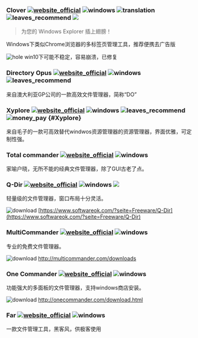 ### Clover [![website_official](https://gitbook07.oss-cn-hangzhou.aliyuncs.com/website_official.svg)](http://en.ejie.me/) ![windows](https://gitbook07.oss-cn-hangzhou.aliyuncs.com/windows.svg) ![translation](https://gitbook07.oss-cn-hangzhou.aliyuncs.com/translation.svg) ![leaves_recommend](https://gitbook07.oss-cn-hangzhou.aliyuncs.com/leaves_rec.svg) ![](https://img.shields.io/badge/Version-3.5.2-ff55bb.svg) 

> 为您的 Windows Explorer 插上翅膀！

Windows下类似Chrome浏览器的多标签页管理工具，推荐便携去广告版

![hole](https://gitbook07.oss-cn-hangzhou.aliyuncs.com/keng.svg) win10下可能不稳定，容易崩溃，已修复

### Directory Opus [![website_official](https://gitbook07.oss-cn-hangzhou.aliyuncs.com/website_official.svg)](https://www.gpsoft.com.au/) ![windows](https://gitbook07.oss-cn-hangzhou.aliyuncs.com/windows.svg) ![leaves_recommend](https://gitbook07.oss-cn-hangzhou.aliyuncs.com/leaves_rec.svg)

来自澳大利亚GP公司的一款高效文件管理器，简称“DO”

### Xyplore [![website_official](https://gitbook07.oss-cn-hangzhou.aliyuncs.com/website_official.svg)](https://www.xyplorer.com/) ![windows](https://gitbook07.oss-cn-hangzhou.aliyuncs.com/windows.svg) ![leaves_recommend](https://gitbook07.oss-cn-hangzhou.aliyuncs.com/leaves_rec.svg) ![money_pay](https://gitbook07.oss-cn-hangzhou.aliyuncs.com/money_pay.svg) {#Xyplore}

来自毛子的一款可高效替代windwos资源管理器的资源管理器，界面优雅，可定制性强。

### Total commander [![website_official](https://gitbook07.oss-cn-hangzhou.aliyuncs.com/website_official.svg)](https://www.ghisler.com/) ![windows](https://gitbook07.oss-cn-hangzhou.aliyuncs.com/windows.svg)

家喻户晓，无所不能的经典文件管理器，除了GUI古老了点。

### Q-Dir [![website_official](https://gitbook07.oss-cn-hangzhou.aliyuncs.com/website_official.svg)](http://www.softwareok.com/?seite=Freeware/Q-Dir) ![windows](https://gitbook07.oss-cn-hangzhou.aliyuncs.com/windows.svg) ![](https://img.shields.io/badge/Version-7.9.7-ff55bb.svg)

轻量级的文件管理器，窗口布局十分灵活。

![download](https://gitbook07.oss-cn-hangzhou.aliyuncs.com/download.svg) [https://www.softwareok.com/?seite=Freeware/Q-Dir](https://www.softwareok.com/?seite=Freeware/Q-Dir)

### MultiCommander [![website_official](https://gitbook07.oss-cn-hangzhou.aliyuncs.com/website_official.svg)](http://multicommander.com/) ![windows](https://gitbook07.oss-cn-hangzhou.aliyuncs.com/windows.svg)

专业的免费文件管理器。

![download](https://gitbook07.oss-cn-hangzhou.aliyuncs.com/download.svg) http://multicommander.com/downloads

### One Commander [![website_official](https://gitbook07.oss-cn-hangzhou.aliyuncs.com/website_official.svg)](http://onecommander.com/) ![windows](https://gitbook07.oss-cn-hangzhou.aliyuncs.com/windows.svg)

功能强大的多面板的文件管理器，支持windows商店安装。

![download](https://gitbook07.oss-cn-hangzhou.aliyuncs.com/download.svg) http://onecommander.com/download.html

### Far [![website_official](https://gitbook07.oss-cn-hangzhou.aliyuncs.com/website_official.svg)](http://www.farmanager.com/index.php?l=en) ![windows](https://gitbook07.oss-cn-hangzhou.aliyuncs.com/windows.svg)

一款文件管理工具，黑客风，供极客使用





